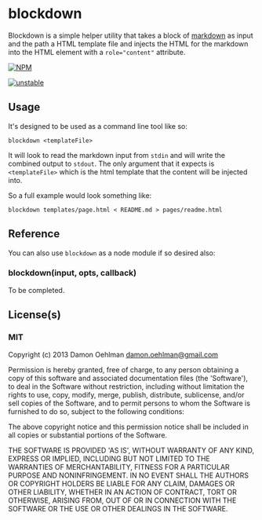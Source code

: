 # blockdown

Blockdown is a simple helper utility that takes a block of
[markdown](http://daringfireball.net/projects/markdown/) as input
and the path a HTML template file and injects the HTML for the markdown
into the HTML element with a `role="content"` attribute.


[![NPM](https://nodei.co/npm/blockdown.png)](https://nodei.co/npm/blockdown/)

[![unstable](http://hughsk.github.io/stability-badges/dist/unstable.svg)](http://github.com/hughsk/stability-badges)

## Usage

It's designed to be used as a command line tool like so:

```
blockdown <templateFile>
```

It will look to read the markdown input from `stdin` and will write the
combined output to `stdout`.  The only argument that it expects is
`<templateFile>` which is the html template that the content will be
injected into.

So a full example would look something like:

```
blockdown templates/page.html < README.md > pages/readme.html
```

## Reference

You can also use `blockdown` as a node module if so desired also:

### blockdown(input, opts, callback)

To be completed.

## License(s)

### MIT

Copyright (c) 2013 Damon Oehlman <damon.oehlman@gmail.com>

Permission is hereby granted, free of charge, to any person obtaining
a copy of this software and associated documentation files (the
'Software'), to deal in the Software without restriction, including
without limitation the rights to use, copy, modify, merge, publish,
distribute, sublicense, and/or sell copies of the Software, and to
permit persons to whom the Software is furnished to do so, subject to
the following conditions:

The above copyright notice and this permission notice shall be
included in all copies or substantial portions of the Software.

THE SOFTWARE IS PROVIDED 'AS IS', WITHOUT WARRANTY OF ANY KIND,
EXPRESS OR IMPLIED, INCLUDING BUT NOT LIMITED TO THE WARRANTIES OF
MERCHANTABILITY, FITNESS FOR A PARTICULAR PURPOSE AND NONINFRINGEMENT.
IN NO EVENT SHALL THE AUTHORS OR COPYRIGHT HOLDERS BE LIABLE FOR ANY
CLAIM, DAMAGES OR OTHER LIABILITY, WHETHER IN AN ACTION OF CONTRACT,
TORT OR OTHERWISE, ARISING FROM, OUT OF OR IN CONNECTION WITH THE
SOFTWARE OR THE USE OR OTHER DEALINGS IN THE SOFTWARE.
